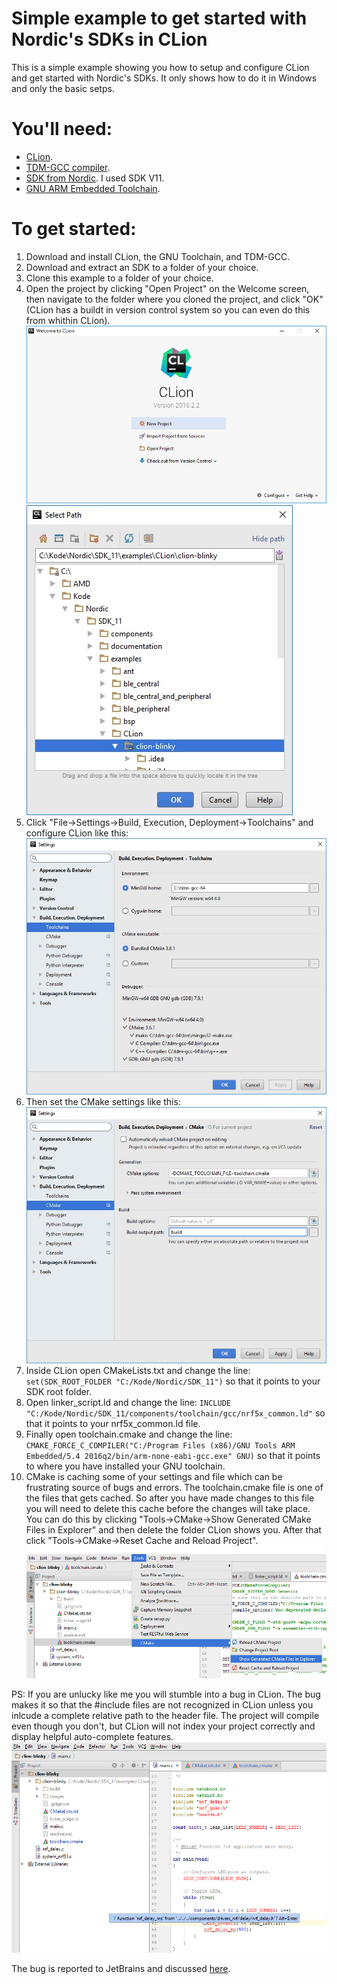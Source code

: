 # Simple example to get started with Nordic's SDKs in CLion
This is a simple example showing you how to setup and configure CLion and get started with Nordic's SDKs. It only shows how to do it in Windows and only the basic setps. 

# You'll need:
* [CLion](https://www.jetbrains.com/clion/).
* [TDM-GCC compiler](http://tdm-gcc.tdragon.net/).
* [SDK from Nordic](http://www.nordicsemi.com/eng/nordic/Products/nRF52-DK/nRF5-SDK-zip/54283). I used SDK V11.
* [GNU ARM Embedded Toolchain](https://launchpad.net/gcc-arm-embedded/+download).

# To get started:
1. Download and install CLion, the GNU Toolchain, and TDM-GCC.
2. Download and extract an SDK to a folder of your choice.
3. Clone this example to a folder of your choice. 
4. Open the project by clicking "Open Project" on the Welcome screen, then navigate to the folder where you cloned the project, and click "OK" (CLion has a buildt in version control system so you can even do this from whithin CLion). 
![WelcomeScreen](/images/WelcomeScreen.png?raw=true "Welcome Screen")
![SelectPath](/images/SelectPath.jpg?raw=true "Select Path")
5. Click "File->Settings->Build, Execution, Deployment->Toolchains" and configure CLion like this:
![Toolchain settings](/images/ToolchainSettings.jpg?raw=true "Toolchain Settings")
6. Then set the CMake settings like this:
![CMake settings](/images/CmakeSettings.jpg?raw=true "CMake Settings")
7. Inside CLion open CMakeLists.txt and change the line:
`set(SDK_ROOT_FOLDER "C:/Kode/Nordic/SDK_11")` 
so that it points to your SDK root folder.
8. Open linker_script.ld and change the line:
`INCLUDE "C:/Kode/Nordic/SDK_11/components/toolchain/gcc/nrf5x_common.ld"`
so that it points to your nrf5x_common.ld file.
9. Finally open toolchain.cmake and change the line:
`CMAKE_FORCE_C_COMPILER("C:/Program Files (x86)/GNU Tools ARM Embedded/5.4 2016q2/bin/arm-none-eabi-gcc.exe" GNU)`
so that it points to where you have installed your GNU toolchain.
10. CMake is caching some of your settings and file which can be frustrating source of bugs and errors. The toolchain.cmake file is one of the files that gets cached. So after you have made changes to this file you will need to delete this cache before the changes will take place. You can do this by clicking "Tools->CMake->Show Generated CMake Files in Explorer" and then delete the folder CLion shows you. After that click "Tools->CMake->Reset Cache and Reload Project".
![Reload project](/images/DeleteCache.png?raw=true "Reload project")


PS:
If you are unlucky like me you will stumble into a bug in CLion. The bug makes it so that the #include files are not recognized in CLion unless you inlcude a complete relative path to the header file. The project will compile even though you don't, but CLion will not index your project correctly and display helpful auto-complete features.
![Bug](/images/Bug.png?raw=true "Bug")

The bug is reported to JetBrains and discussed [here](https://youtrack.jetbrains.com/issue/CPP-3962).
